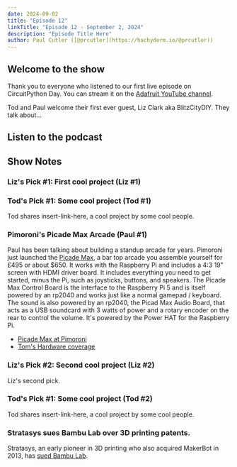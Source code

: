 ```yaml
---
date: 2024-09-02
title: "Episode 12"
linkTitle: "Episode 12 - September 2, 2024"
description: "Episode Title Here"
author: Paul Cutler ([@prcutler](https://hachyderm.io/@prcutler))
---
```


## Welcome to the show

Thank you to everyone who listened to our first live episode on CircuitPython Day. You can stream it on the [Adafruit YouTube channel](https://www.youtube.com/live/uTl1KA2MPxI).

Tod and Paul welcome their first ever guest, Liz Clark aka BlitzCityDIY.  They talk about...

## Listen to the podcast



## Show Notes

### Liz's Pick #1: First cool project (Liz #1)


### Tod's Pick #1: Some cool project (Tod #1)
Tod shares insert-link-here, a cool project by some cool people.

### Pimoroni's Picade Max Arcade (Paul #1)
Paul has been talking about building a standup arcade for years.  Pimoroni just launched the [Picade Max](https://shop.pimoroni.com/products/picade-max?variant=42007494623315), a bar top arcade you assemble yourself for £495 or about $650.  It works with the Raspberry Pi and includes a 4:3 19" screen with HDMI driver board.  It includes everything you need to get started, minus the Pi, such as joysticks, buttons, and speakers.  The Picade Max Control Board is the interface to the Raspberry Pi 5 and is itself powered by an rp2040 and works just like a normal gamepad / keyboard.  The sound is also powered by an rp2040, the Picad Max Audio Board, that acts as a USB soundcard with 3 watts of power and a rotary encoder on the rear to control the volume.  It's powered by the Power HAT for the Raspberry Pi.

 * [Picade Max at Pimoroni](https://shop.pimoroni.com/products/picade-max?variant=42007494623315)
 * [Tom's Hardware coverage](https://www.tomshardware.com/raspberry-pi/raspberry-pi-powered-picade-max-brings-two-player-retro-gaming-to-pimoronis-picade-family)

### Liz's Pick #2: Second cool project (Liz #2)
Liz's second pick.

### Tod's Pick #1: Some cool project (Tod #2)
Tod shares insert-link-here, a cool project by some cool people.

### Stratasys sues Bambu Lab over 3D printing patents.
Stratasys, an early pioneer in 3D printing who also acquired MakerBot in 2013, has [sued Bambu Lab](https://arstechnica.com/gadgets/2024/08/stratasys-sues-bambu-lab-over-patents-used-widely-by-consumer-3d-printers/).
